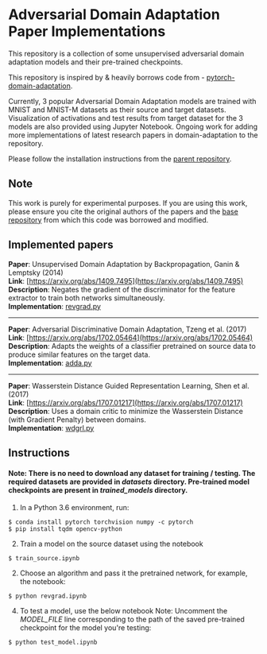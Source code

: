 # Adversarial Domain Adaptation Paper Implementations
This repository is a collection of some unsupervised adversarial domain adaptation models and their pre-trained checkpoints.

This repository is inspired by & heavily borrows code from - [
pytorch-domain-adaptation](https://github.com/jvanvugt/pytorch-domain-adaptation).

Currently, 3 popular Adversarial Domain Adaptation models are trained with MNIST and MNIST-M datasets as their source and target datasets. Visualization of activations and test results from target dataset for the 3 models are also provided using Jupyter Notebook. Ongoing work for adding more implementations of latest research papers in domain-adaptation to the repository.

Please follow the installation instructions from the [parent repository](https://github.com/jvanvugt/pytorch-domain-adaptation).


## Note
This work is purely for experimental purposes. If you are using this work, please ensure you cite the original authors of the papers and the [base repository](https://github.com/jvanvugt/pytorch-domain-adaptation) from which this code was borrowed and modified.


## Implemented papers
**Paper**: Unsupervised Domain Adaptation by Backpropagation, Ganin & Lemptsky (2014)  
**Link**: [https://arxiv.org/abs/1409.7495](https://arxiv.org/abs/1409.7495)  
**Description**: Negates the gradient of the discriminator for the feature extractor to train both networks simultaneously.  
**Implementation**: [revgrad.py](https://github.com/jvanvugt/pytorch-domain-adaptation/blob/master/revgrad.py)

---

**Paper**: Adversarial Discriminative Domain Adaptation, Tzeng et al. (2017)  
**Link**: [https://arxiv.org/abs/1702.05464](https://arxiv.org/abs/1702.05464)  
**Description**: Adapts the weights of a classifier pretrained on source data to produce similar features on the target data.  
**Implementation**: [adda.py](https://github.com/jvanvugt/pytorch-domain-adaptation/blob/master/adda.py)

---

**Paper**: Wasserstein Distance Guided Representation Learning, Shen et al. (2017)  
**Link**: [https://arxiv.org/abs/1707.01217](https://arxiv.org/abs/1707.01217)  
**Description**: Uses a domain critic to minimize the Wasserstein Distance (with Gradient Penalty) between domains.  
**Implementation**: [wdgrl.py](https://github.com/jvanvugt/pytorch-domain-adaptation/blob/master/wdgrl.py)


## Instructions

#### Note: There is no need to download any dataset for training / testing. The required datasets are provided in *datasets* directory. Pre-trained model checkpoints are present in *trained_models* directory.

1. In a Python 3.6 environment, run:
```
$ conda install pytorch torchvision numpy -c pytorch
$ pip install tqdm opencv-python
```
2. Train a model on the source dataset using the notebook
```
$ train_source.ipynb
```
2. Choose an algorithm and pass it the pretrained network, for example, the notebook:
```
$ python revgrad.ipynb
```
4. To test a model, use the below notebook
Note: Uncomment the *MODEL_FILE* line corresponding to the path of the saved pre-trained checkpoint for the model you're testing:
```
$ python test_model.ipynb
```